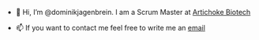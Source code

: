 - 👋 Hi, I’m @dominikjagenbrein. I am a Scrum Master at [Artichoke Biotech](https://github.com/Artichoke-Biotech)

- 📫 If you want to contact me feel free to write me an [email](mailto:dominik.jagenbrein@artichoke.eu)

<!---
dominikjagenbrein/dominikjagenbrein is a ✨ special ✨ repository because its `README.md` (this file) appears on your GitHub profile.
You can click the Preview link to take a look at your changes.
--->
